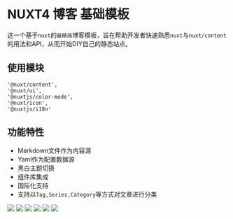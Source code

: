 # NUXT4 博客 基础模板

这一个基于`nuxt`的`最精简`博客模板，旨在帮助开发者快速熟悉`nuxt`与`nuxt/content`的用法和API，从而开始DIY自己的静态站点。

## 使用模块

```
'@nuxt/content',
'@nuxt/ui',
'@nuxtjs/color-mode',
'@nuxt/icon',
'@nuxtjs/i18n'
```

## 功能特性

- Markdown文件作为内容源
- Yaml作为配置数据源
- 黑白主题切换
- 组件库集成
- 国际化支持
- 支持以`Tag,Series,Category`等方式对文章进行分类

![](./docs/en-US.jpeg)
![](./docs/zh-CN.jpeg)
![](./docs/tag.jpeg)
![](./docs/tag-list.jpeg)
![](./docs/type.jpeg)
![](./docs/doc.jpeg)